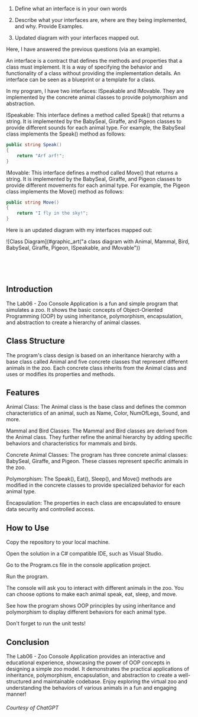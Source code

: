 1. Define what an interface is in your own words


2. Describe what your interfaces are, where are they being implemented, and why. Provide Examples.


3. Updated diagram with your interfaces mapped out.


Here, I have answered the previous questions (via an example).

An interface is a contract that defines the methods and properties that a class must implement. It is a way of specifying the behavior and functionality of a class without providing the implementation details. An interface can be seen as a blueprint or a template for a class.

In my program, I have two interfaces: ISpeakable and IMovable. They are implemented by the concrete animal classes to provide polymorphism and abstraction.

ISpeakable: This interface defines a method called Speak() that returns a string. It is implemented by the BabySeal, Giraffe, and Pigeon classes to provide different sounds for each animal type. For example, the BabySeal class implements the Speak() method as follows:

```csharp
public string Speak()
{
    return "Arf arf!";
}
```

IMovable: This interface defines a method called Move() that returns a string. It is implemented by the BabySeal, Giraffe, and Pigeon classes to provide different movements for each animal type. For example, the Pigeon class implements the Move() method as follows:

```csharp
public string Move()
{
    return "I fly in the sky!";
}
```

Here is an updated diagram with my interfaces mapped out:

![Class Diagram](#graphic_art("a class diagram with Animal, Mammal, Bird, BabySeal, Giraffe, Pigeon, ISpeakable, and IMovable"))

&nbsp;

&nbsp;


## Introduction
The Lab06 - Zoo Console Application is a fun and simple program that simulates a zoo. It shows the basic concepts of Object-Oriented Programming (OOP) by using inheritance, polymorphism, encapsulation, and abstraction to create a hierarchy of animal classes.

## Class Structure
The program's class design is based on an inheritance hierarchy with a base class called Animal and five concrete classes that represent different animals in the zoo. Each concrete class inherits from the Animal class and uses or modifies its properties and methods.

## Features
Animal Class: The Animal class is the base class and defines the common characteristics of an animal, such as Name, Color, NumOfLegs, Sound, and more.

Mammal and Bird Classes: The Mammal and Bird classes are derived from the Animal class. They further refine the animal hierarchy by adding specific behaviors and characteristics for mammals and birds.

Concrete Animal Classes: The program has three concrete animal classes: BabySeal, Giraffe, and Pigeon. These classes represent specific animals in the zoo.

Polymorphism: The Speak(), Eat(), Sleep(), and Move() methods are modified in the concrete classes to provide specialized behavior for each animal type.

Encapsulation: The properties in each class are encapsulated to ensure data security and controlled access.

## How to Use
Copy the repository to your local machine.

Open the solution in a C# compatible IDE, such as Visual Studio.

Go to the Program.cs file in the console application project.

Run the program.

The console will ask you to interact with different animals in the zoo. You can choose options to make each animal speak, eat, sleep, and move.

See how the program shows OOP principles by using inheritance and polymorphism to display different behaviors for each animal type.

Don't forget to run the unit tests!

## Conclusion

The Lab06 - Zoo Console Application provides an interactive and educational experience, showcasing the power of OOP concepts in designing a simple zoo model. It demonstrates the practical applications of inheritance, polymorphism, encapsulation, and abstraction to create a well-structured and maintainable codebase. Enjoy exploring the virtual zoo and understanding the behaviors of various animals in a fun and engaging manner!


###### Courtesy of ChatGPT